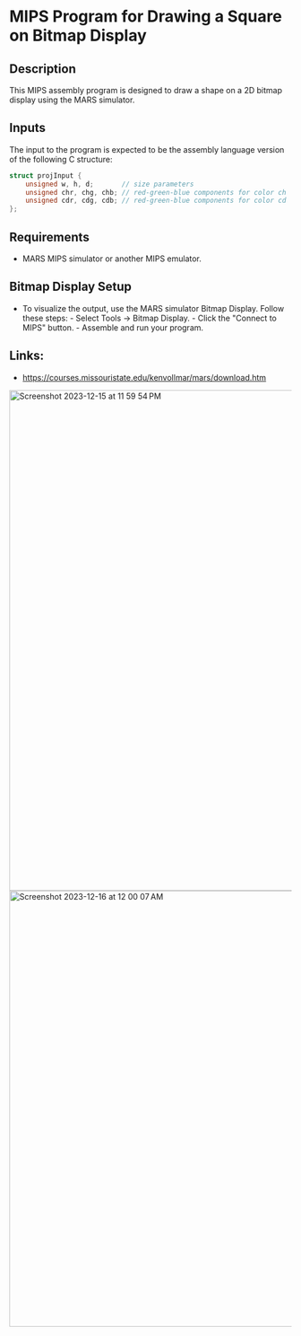 # MIPS Program for Drawing a Square on Bitmap Display

## Description
This MIPS assembly program is designed to draw a shape on a 2D bitmap display using the MARS simulator. 

## Inputs
The input to the program is expected to be the assembly language version of the following C structure:

```c
struct projInput {
    unsigned w, h, d;       // size parameters
    unsigned chr, chg, chb; // red-green-blue components for color ch
    unsigned cdr, cdg, cdb; // red-green-blue components for color cd
};
```
## Requirements
- MARS MIPS simulator or another MIPS emulator.
  
## Bitmap Display Setup
- To visualize the output, use the MARS simulator Bitmap Display. Follow these steps:
      - Select Tools → Bitmap Display.
      - Click the "Connect to MIPS" button.
      - Assemble and run your program.

## Links:
- https://courses.missouristate.edu/kenvollmar/mars/download.htm
  
<img width="892" alt="Screenshot 2023-12-15 at 11 59 54 PM" src="https://github.com/alifaiyaz1120/MIPS-Project/assets/119764873/08b28ed5-7b5c-49f6-98af-a2a252428b90">
<img width="777" alt="Screenshot 2023-12-16 at 12 00 07 AM" src="https://github.com/alifaiyaz1120/MIPS-Project/assets/119764873/467c0654-fc43-4bd0-8e0e-b92cc47bc212">
